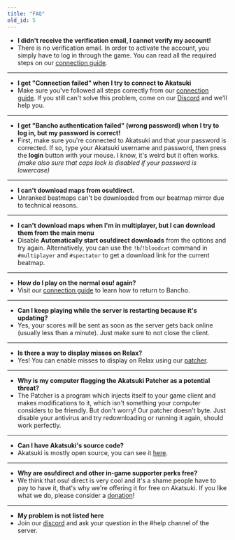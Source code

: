 ```yaml
---
title: "FAQ"
old_id: 5
---
```


- **I didn't receive the verification email, I cannot verify my account!**
- There is no verification email. In order to activate the account, you simply have to log in through the game. You can read all the required steps on our [connection guide](/doc/connection_guide).

-----------------------

- **I get "Connection failed" when I try to connect to Akatsuki**  
- Make sure you've followed all steps correctly from our [connection guide](https://akatsuki.pw/doc/connection_guide). If you still can't solve this problem, come on our [Discord](https://akatsuki.pw/discord) and we'll help you.

-----------------------

- **I get "Bancho authentication failed" (wrong password) when I try to log in, but my password is correct!**  
- First, make sure you're connected to Akatsuki and that your password is corrected. If so, type your Akatsuki username and password, then press the **login** button with your mouse. I know, it's weird but it often works. *(make also sure that caps lock is disabled if your password is lowercase)*

-----------------------

- **I can't download maps from osu!direct.**
- Unranked beatmaps can't be downloaded from our beatmap mirror due to technical reasons.

-----------------------

- **I can't download maps when I'm in multiplayer, but I can download them from the main menu**
- Disable **Automatically start osu!direct downloads** from the options and try again. Alternatively, you can use the `!b`/`!bloodcat` command in `#multiplayer` and `#spectator` to get a download link for the current beatmap.

-----------------------

- **How do I play on the normal osu! again?**
- Visit our [connection guide](/doc/connection_guide) to learn how to return to Bancho.

-----------------------

- **Can I keep playing while the server is restarting because it's updating?**
- Yes, your scores will be sent as soon as the server gets back online (usually less than a minute). Just make sure to not close the client.

-----------------------

- **Is there a way to display misses on Relax?**
- Yes! You can enable misses to display on Relax using our [patcher](https://akatsuki.pw/patcher).

-----------------------

- **Why is my computer flagging the Akatsuki Patcher as a potential threat?**
- The Patcher is a program which injects itself to your game client and makes modifications to it, which isn't something your computer considers to be friendly. But don't worry! Our patcher doesn't byte. Just disable your antivirus and try redownloading or running it again, should work perfectly.

-----------------------

- **Can I have Akatsuki's source code?**
-  Akatsuki is mostly open source, you can see it [here](https://github.com/osuAkatsuki/).

-----------------------

- **Why are osu!direct and other in-game supporter perks free?**
- We think that osu! direct is very cool and it's a shame people have to pay to have it, that's why we're offering it for free on Akatsuki. If you like what we do, please consider a [donation](/donate)!

-----------------------

- **My problem is not listed here**
- Join our [discord](https://akatsuki.pw/discord) and ask your question in the #help channel of the server.
